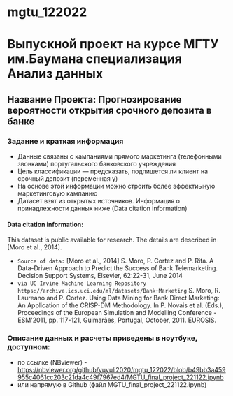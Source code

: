 # mgtu_122022
# Выпускной проект на курсе МГТУ им.Баумана специализация Анализ данных
## Название Проекта: Прогнозирование вероятности открытия срочного депозита в банке

### Задание и краткая информация
* Данные связаны с кампаниями прямого маркетинга (телефонными звонками) португальского банковского учреждения
* Цель классификации — предсказать, подпишется ли клиент на срочный депозит (переменная y)
* На основе этой информации можно строить более эффектиыную маркетинговую кампанию
* Датасет взят из открытых источников. Информация о принадлежности данных ниже (Data citation information)

#### Data citation information:
This dataset is public available for research. The details are described in [Moro et al., 2014].
- `Source of data:` 
[Moro et al., 2014] S. Moro, P. Cortez and P. Rita. A Data-Driven Approach to Predict the Success of Bank Telemarketing. Decision Support Systems, Elsevier, 62:22-31, June 2014
- `via UC Irvine Machine Learning Repository https://archive.ics.uci.edu/ml/datasets/Bank+Marketing`
S. Moro, R. Laureano and P. Cortez. Using Data Mining for Bank Direct Marketing: An Application of the CRISP-DM Methodology.
In P. Novais et al. (Eds.), Proceedings of the European Simulation and Modelling Conference - ESM'2011, pp. 117-121, Guimarães,
Portugal, October, 2011. EUROSIS.


### Описание данных и расчеты приведены в ноутбуке, доступном:
- по ссылке (NBviewer) - https://nbviewer.org/github/yuyuli2020/mgtu_122022/blob/b49bb3a459955c4061cc203c21da4c49f7967ed4/MGTU_final_project_221122.ipynb
-  или напрямую в Github (файл MGTU_final_project_221122.ipynb)
